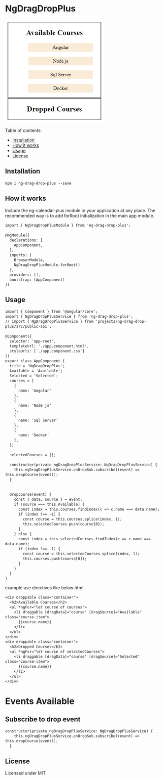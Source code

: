 # NgDragDropPlus

![Work In Progress](/images/giphy.gif)

Table of contents:
* [Installation](#installation)
* [How it works](#howitworks)
* [Usage](#usage)
* [License](#license)


## <a name="installation"></a>Installation
```
npm i ng-drag-drop-plus --save
```
## <a name="howitworks"></a>How it works

Include the ng-calendar-plus module in your application at any place. The recommended way is to add forRoot initialization in the main app module.

```
import { NgDragDropPlusModule } from 'ng-drag-drop-plus';

@NgModule({
  declarations: [
    AppComponent,
  ],
  imports: [
    BrowserModule,
    NgDragDropPlusModule.forRoot()
  ],
  providers: [],
  bootstrap: [AppComponent]
})

```

## <a name="usage"></a>Usage
```
import { Component } from '@angular/core';
import { NgDragDropPlusService } from 'ng-drag-drop-plus';
// import { NgDragDropPlusService } from 'projects/ng-drag-drop-plus/src/public-api';

@Component({
  selector: 'app-root',
  templateUrl: './app.component.html',
  styleUrls: ['./app.component.css']
})
export class AppComponent {
  title = 'NgDragDropPlus';
  Available = 'Available';
  Selected = 'Selected';
  courses = [
    {
      name: 'Angular'
    },
    {
      name: 'Node js'
    },
    {
      name: 'Sql Server'
    },
    {
      name: 'Docker'
    },
  ];

  selectedCourses = [];

  constructor(private ngDragDropPlusService: NgDragDropPlusService) {
    this.ngDragDropPlusService.onDropSub.subscribe((event) => this.dropCourse(event));
  }


  dropCourse(event) {
    const { data, source } = event;
    if (source === this.Available) {
      const index = this.courses.findIndex(c => c.name === data.name);
      if (index !== -1) {
        const course = this.courses.splice(index, 1);
        this.selectedCourses.push(course[0]);
      }
    } else {
      const index = this.selectedCourses.findIndex(c => c.name === data.name);
      if (index !== -1) {
        const course = this.selectedCourses.splice(index, 1);
        this.courses.push(course[0]);
      }
    }
  }
}

```
example use directives like below html
```
<div droppable class="container">
  <h2>Available Courses</h2>
  <ul *ngFor="let course of courses">
    <li draggable [dragData]="course" [dragSource]="Available" class="course-item">
      {{course.name}}
    </li>
  </ul>
</div>
<div droppable class="container">
  <h2>Dropped Courses</h2>
  <ul *ngFor="let course of selectedCourses">
    <li draggable [dragData]="course" [dragSource]="Selected" class="course-item">
      {{course.name}}
    </li>
  </ul>
</div>
```
# Events Available 

## Subscribe to drop event
```
constructor(private ngDragDropPlusService: NgDragDropPlusService) {
    this.ngDragDropPlusService.onDropSub.subscribe((event) => this.dropCourse(event));
  }

```

## <a name="license">License
Licensed under MIT

